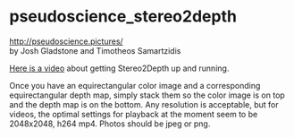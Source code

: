 # pseudoscience_stereo2depth
http://pseudoscience.pictures/<br>
by Josh Gladstone and Timotheos Samartzidis

<a href="https://youtu.be/i-QTbpjj4Mw?t=41">Here is a video</a> about getting Stereo2Depth up and running.

 Once you have an equirectangular color image and a corresponding equirectangular depth map, simply stack them so the color image is on top and the depth map is on the bottom. Any resolution is acceptable, but for videos, the optimal settings for playback at the moment seem to be 2048x2048, h264 mp4. Photos should be jpeg or png.
